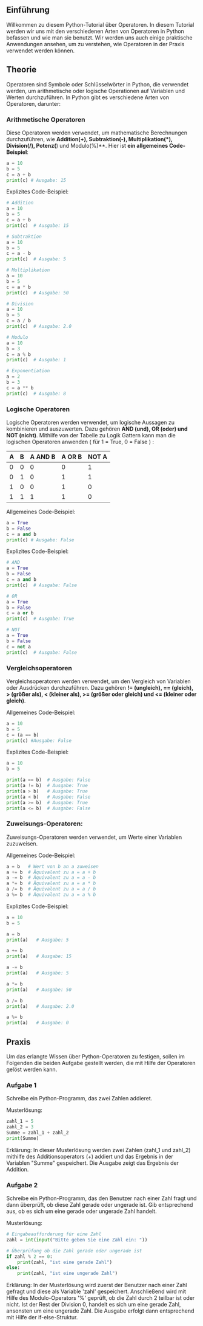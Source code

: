 ## Einführung
Willkommen zu diesem Python-Tutorial über Operatoren. In diesem Tutorial werden wir uns mit den verschiedenen Arten von Operatoren in Python befassen und wie man sie benutzt. Wir werden uns auch einige praktische Anwendungen ansehen, um zu verstehen, wie Operatoren in der Praxis verwendet werden können.

## Theorie
Operatoren sind Symbole oder Schlüsselwörter in Python, die verwendet werden, um arithmetische oder logische Operationen auf Variablen und Werten durchzuführen. In Python gibt es verschiedene Arten von Operatoren, darunter:

### Arithmetische Operatoren
Diese Operatoren werden verwendet, um mathematische Berechnungen durchzuführen, wie **Addition(+), Subtraktion(-), Multiplikation(*), Division(/), Potenz(**) und Modulo(%)**.
Hier ist **ein allgemeines Code-Beispiel**:

```python
a = 10
b = 5
c = a + b
print(c) # Ausgabe: 15
```

Explizites Code-Beispiel:

```python
# Addition
a = 10
b = 5
c = a + b
print(c)  # Ausgabe: 15

# Subtraktion
a = 10
b = 5
c = a - b
print(c)  # Ausgabe: 5

# Multiplikation
a = 10
b = 5
c = a * b
print(c)  # Ausgabe: 50

# Division
a = 10
b = 5
c = a / b
print(c)  # Ausgabe: 2.0

# Modulo
a = 10
b = 3
c = a % b
print(c)  # Ausgabe: 1

# Exponentiation
a = 2
b = 3
c = a ** b
print(c)  # Ausgabe: 8
```

### Logische Operatoren
Logische Operatoren werden verwendet, um logische Aussagen zu kombinieren und auszuwerten. Dazu gehören **AND (und), OR (oder) und NOT (nicht)**. 
Mithilfe von der Tabelle zu Logik Gattern kann man die logischen Operatoren anwenden ( für 1 = True, 0 = False )  : 


| A | B | A AND B | A OR B | NOT A |
|---|---|---------|--------|-------|
| 0 | 0 | 0       | 0      | 1     |
| 0 | 1 | 0       | 1      | 1     |
| 1 | 0 | 0       | 1      | 0     |
| 1 | 1 | 1       | 1      | 0     |


Allgemeines Code-Beispiel:

```python
a = True
b = False
c = a and b
print(c) # Ausgabe: False
```
Explizites Code-Beispiel:

```python
# AND
a = True
b = False
c = a and b
print(c)  # Ausgabe: False

# OR
a = True
b = False
c = a or b
print(c)  # Ausgabe: True

# NOT
a = True
b = False
c = not a
print(c)  # Ausgabe: False
```

### Vergleichsoperatoren
Vergleichsoperatoren werden verwendet, um den Vergleich von Variablen oder Ausdrücken durchzuführen. Dazu gehören **!= (ungleich), == (gleich), > (größer als), < (kleiner als), >= (größer oder gleich) und <= (kleiner oder gleich)**.

Allgemeines Code-Beispiel:

```python
a = 10
b = 5
c = (a == b)
print(c) #Ausgabe: False
```
Explizites Code-Beispiel:

```python
a = 10
b = 5

print(a == b)  # Ausgabe: False
print(a != b)  # Ausgabe: True
print(a > b)   # Ausgabe: True
print(a < b)   # Ausgabe: False
print(a >= b)  # Ausgabe: True
print(a <= b)  # Ausgabe: False
```
### Zuweisungs-Operatoren:
Zuweisungs-Operatoren werden verwendet, um Werte einer Variablen zuzuweisen.

Allgemeines Code-Beispiel:

```python
a = b   # Wert von b an a zuweisen
a += b  # Äquivalent zu a = a + b
a -= b  # Äquivalent zu a = a - b
a *= b  # Äquivalent zu a = a * b
a /= b  # Äquivalent zu a = a / b
a %= b  # Äquivalent zu a = a % b
```
Explizites Code-Beispiel:

```python
a = 10
b = 5

a = b      
print(a)   # Ausgabe: 5

a += b
print(a)   # Ausgabe: 15

a -= b  
print(a)   # Ausgabe: 5

a *= b  
print(a)   # Ausgabe: 50

a /= b  
print(a)   # Ausgabe: 2.0

a %= b  
print(a)   # Ausgabe: 0
```

## Praxis

Um das erlangte Wissen über Python-Operatoren zu festigen, sollen im Folgenden die beiden Aufgabe gestellt werden, die mit Hilfe der Operatoren gelöst werden kann.

### Aufgabe 1
Schreibe ein Python-Programm, das zwei Zahlen addieret.

Musterlösung: 
```python
zahl_1 = 5
zahl_2 = 3
Summe = zahl_1 + zahl_2
print(Summe)
```
Erklärung: In dieser Musterlösung werden zwei Zahlen (zahl_1 und zahl_2) mithilfe des Additionsoperators (+) addiert und das Ergebnis in der Variablen "Summe" gespeichert. Die Ausgabe zeigt das Ergebnis der Addition.

### Aufgabe 2
Schreibe ein Python-Programm, das den Benutzer nach einer Zahl fragt und dann überprüft, ob diese Zahl gerade oder ungerade ist. Gib entsprechend aus, ob es sich um eine gerade oder ungerade Zahl handelt.

Musterlösung:
```python
# Eingabeaufforderung für eine Zahl
zahl = int(input("Bitte geben Sie eine Zahl ein: "))

# Überprüfung ob die Zahl gerade oder ungerade ist
if zahl % 2 == 0:
    print(zahl, "ist eine gerade Zahl")
else:
    print(zahl, "ist eine ungerade Zahl")
```

Erklärung: In der Musterlösung wird zuerst der Benutzer nach einer Zahl gefragt und diese als Variable 'zahl' gespeichert. Anschließend wird mit Hilfe des Modulo-Operators '%' geprüft, ob die Zahl durch 2 teilbar ist oder nicht. Ist der Rest der Division 0, handelt es sich um eine gerade Zahl, ansonsten um eine ungerade Zahl. Die Ausgabe erfolgt dann entsprechend mit Hilfe der if-else-Struktur.







